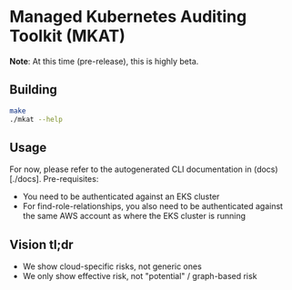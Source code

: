 # Managed Kubernetes Auditing Toolkit (MKAT)

**Note**: At this time (pre-release), this is highly beta.

## Building

```bash
make
./mkat --help
```

## Usage

For now, please refer to the autogenerated CLI documentation in (docs)[./docs]. Pre-requisites:

* You need to be authenticated against an EKS cluster
* For find-role-relationships, you also need to be authenticated against the same AWS account as where the EKS cluster is running

## Vision tl;dr

* We show cloud-specific risks, not generic ones
* We only show effective risk, not "potential" / graph-based risk